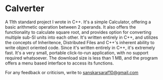 # Calverter
A 11th standard project I wrote in C++.
It's a simple Calculator, offering a basic arithmetic operation between 2 operands.
It also offers the functionality to calculate square root, and provides option for converting
multiple sub-SI units into each other.
It's written entirely in C++, and utilizes the concepts of Inheritence, Distributed Files and C++'s inherent ability to write object oriented code.
Since it's written entirely in C++, it's extremely fast.
It's a very small, portable click-to-run application, with no support required whatsoever. The download size is less than 1 MB, and the program offers a menu based interface to access its functions.

For any feedback or criticism, write to sanskarsaraf10@gmail.com
